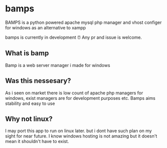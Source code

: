 # bamps
BAMPS is a python powered apache mysql php manager and vhost configer for windows as an alternative to xampp

bamps is currently in development ⏰
Any pr and issue is welcome.

## What is bamp
Bamp is a web server manager i made for windows
## Was this nessesary?
As i seen on market there is low count of apache php managers for windows, exist managers are for development purposes etc.
Bamps aims stability and easy to use
## Why not linux?
I may port this app to run on linux later. but i dont have such plan on my sight for near future.
I know windows hosting is not amazing but it doesn't mean it shouldn't have to exist.
